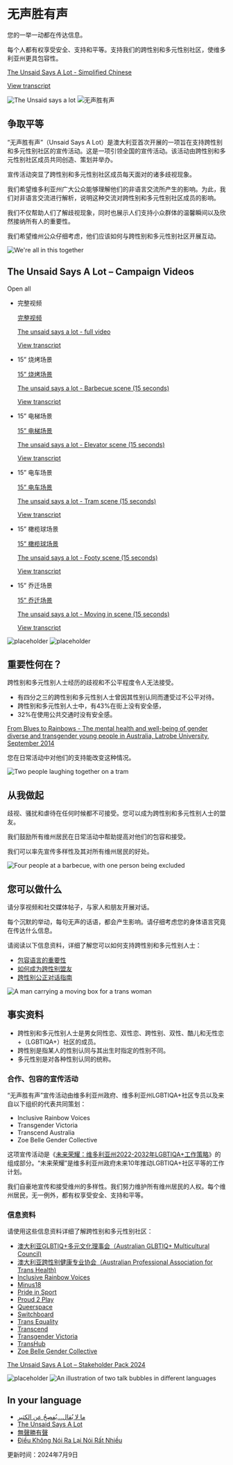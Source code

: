 # 无声胜有声

您的一举一动都在传达信息。

每个人都有权享受安全、支持和平等。支持我们的跨性别和多元性别社区，使维多利亚州更具包容性。

[The Unsaid Says A Lot - Simplified Chinese](https://www.youtube.com/embed/dEQRoSGlXBE?autoplay=0&start=0&rel=0)

[View transcript](/media/977946)

![The Unsaid says a lot](https://www.vic.gov.au/sites/default/files/2024-06/unsaid-the-unsaid-says-a-lot-lockup.png?w=400)
![无声胜有声](https://www.vic.gov.au/sites/default/files/2024-06/Unsaid-banner02.jpg?w=1984)

## 争取平等

“无声胜有声”（Unsaid Says A Lot）是澳大利亚首次开展的一项旨在支持跨性别和多元性别社区的宣传活动。这是一项引领全国的宣传活动。该活动由跨性别和多元性别社区成员共同创造、策划并举办。

宣传活动突显了跨性别和多元性别社区成员每天面对的诸多歧视现象。

我们希望维多利亚州广大公众能够理解他们的非语言交流所产生的影响。为此，我们对非语言交流进行解析，说明这种交流对跨性别和多元性别社区成员的影响。

我们不仅帮助人们了解歧视现象，同时也展示人们支持小众群体的温馨瞬间以及欣然接纳所有人的重要性。

我们希望维州公众仔细考虑，他们应该如何与跨性别和多元性别社区开展互动。

![We're all in this together](https://www.vic.gov.au/sites/default/files/2024-06/unsaid-were-all-in-this-together.png)

## The Unsaid Says A Lot – Campaign Videos

Open all

-   完整视频
    
    [完整视频](https://youtu.be/dEQRoSGlXBE)
    
    [The unsaid says a lot - full video](https://www.youtube.com/embed/aoh690u9IgQ?autoplay=0&start=0&rel=0)
    
    [View transcript](/media/977573)
    
-   15” 烧烤场景
    
    [15” 烧烤场景](https://youtu.be/DyYa-oM9-fU)
    
    [The unsaid says a lot - Barbecue scene (15 seconds)](https://www.youtube.com/embed/DyYa-oM9-fU?autoplay=0&start=0&rel=0)
    
    [View transcript](/media/977574)
    
-   15” 电梯场景
    
    [15” 电梯场景](https://youtu.be/Al5wW8I8In0)
    
    [The unsaid says a lot - Elevator scene (15 seconds)](https://www.youtube.com/embed/Al5wW8I8In0?autoplay=0&start=0&rel=0)
    
    [View transcript](/media/977575)
    
-   15” 电车场景
    
    [15” 电车场景](https://youtu.be/EmLHg793pH4)
    
    [The unsaid says a lot - Tram scene (15 seconds)](https://www.youtube.com/embed/EmLHg793pH4?autoplay=0&start=0&rel=0)
    
    [View transcript](/media/977576)
    
-   15” 橄榄球场景
    
    [15” 橄榄球场景](https://youtu.be/mjfFIBlRwMQ)
    
    [The unsaid says a lot - Footy scene (15 seconds)](https://www.youtube.com/embed/mjfFIBlRwMQ?autoplay=0&start=0&rel=0)
    
    [View transcript](/media/977577)
    
-   15” 乔迁场景
    
    [15” 乔迁场景](https://youtu.be/zLOJEnZI8uY)
    
    [The unsaid says a lot - Moving in scene (15 seconds)](https://www.youtube.com/embed/zLOJEnZI8uY?autoplay=0&start=0&rel=0)
    
    [View transcript](/media/977580)

![placeholder](https://www.vic.gov.au/sites/default/files/2024-06/unsaid-pink-hline-drawn.png)
![placeholder](https://www.vic.gov.au/sites/default/files/2024-06/unsaid-still-lift.jpg)

## 重要性何在？

跨性别和多元性别人士经历的歧视和不公平程度令人无法接受。

-   有四分之三的跨性别和多元性别人士曾因其性别认同而遭受过不公平对待。
-   跨性别和多元性别人士中，有43%在街上没有安全感，
-   32%在使用公共交通时没有安全感。

[From Blues to Rainbows - The mental health and well-being of gender diverse and transgender young people in Australia, Latrobe University, September 2014](https://www.vic.gov.au/sites/default/files/2024-06/From-Blues-to-Rainbow-ARCSHS-September-2014.pdf)

您在日常活动中对他们的支持能改变这种情况。

![Two people laughing together on a tram](https://www.vic.gov.au/sites/default/files/2024-06/unsaid-still-tram.jpg)

## 从我做起

歧视、骚扰和虐待在任何时候都不可接受。您可以成为跨性别和多元性别人士的盟友。

我们鼓励所有维州居民在日常活动中帮助提高对他们的包容和接受。

我们可以率先宣传多样性及其对所有维州居民的好处。

![Four people at a barbecue, with one person being excluded](https://www.vic.gov.au/sites/default/files/2024-06/unsaid-still-bbq.jpg)

## 您可以做什么

请分享视频和社交媒体帖子，与家人和朋友开展对话。

每个沉默的举动，每句无声的话语，都会产生影响。请仔细考虑您的身体语言究竟在传达什么信息。

请阅读以下信息资料，详细了解您可以如何支持跨性别和多元性别人士：

-   [包容语言的重要性](https://www.vic.gov.au/inclusive-language-guide)
-   [如何成为跨性别盟友](https://www.minus18.org.au/articles/how-to-be-a-trans-ally)
-   [跨性别公正对话指南](https://transjustice.org.au/resources/)

![A man carrying a moving box for a trans woman](https://www.vic.gov.au/sites/default/files/2024-06/unsaid-still-helping_0.jpg)

## 事实资料

-   跨性别和多元性别人士是男女同性恋、双性恋、跨性别、双性、酷儿和无性恋+（LGBTIQA+）社区的成员。
-   跨性别是指某人的性别认同与其出生时指定的性别不同。
-   多元性别是对各种性别认同的统称。

### 合作、包容的宣传活动

“无声胜有声”宣传活动由维多利亚州政府、维多利亚州LGBTIQA+社区专员以及来自以下组织的代表共同策划：

-   Inclusive Rainbow Voices
-   Transgender Victoria
-   Transcend Australia
-   Zoe Belle Gender Collective

这项宣传活动是《[未来荣耀：维多利亚州2022-2032年LGBTIQA+工作策略](https://www.vic.gov.au/victorian-lgbtiqa-strategy)》的组成部分。“未来荣耀”是维多利亚州政府未来10年推动LGBTIQA+社区平等的工作计划。

我们自豪地宣传和接受维州的多样性。我们努力维护所有维州居民的人权。每个维州居民，无一例外，都有权享受安全、支持和平等。

### 信息资料

请使用这些信息资料详细了解跨性别和多元性别社区：

-   [澳大利亚GLBTIQ+多元文化理事会（Australian GLBTIQ+ Multicultural Council)](https://www.agmc.org.au/)
-   [澳大利亚跨性别健康专业协会（Australian Professional Association for Trans Health)](https://auspath.org.au/)
-   [Inclusive Rainbow Voices](https://irv.org.au/)
-   [Minus18](https://www.minus18.org.au/)
-   [Pride in Sport](https://www.prideinsport.com.au/)
-   [Proud 2 Play](https://www.proud2play.org.au/)
-   [Queerspace](https://www.queerspace.org.au/)
-   [Switchboard](https://www.switchboard.org.au/)
-   [Trans Equality](https://www.transequality.org.au/)
-   [Transcend](https://transcend.org.au/)
-   [Transgender Victoria](https://www.tgv.org.au/)
-   [TransHub](https://www.transhub.org.au/)
-   [Zoe Belle Gender Collective](https://zbgc.org.au/)

[The Unsaid Says A Lot – Stakeholder Pack 2024](https://www.vic.gov.au/sites/default/files/2024-06/230273_The_Unsaid_Stakeholder_Pack_2024.pdf)

![placeholder](https://www.vic.gov.au/sites/default/files/2024-06/unsaid-blue-h-line-drawn-down.png)
![An illustration of two talk bubbles in different languages](https://www.vic.gov.au/sites/default/files/2024-06/unsaid-icon-in-your-language.png)

## In your language

-   [ما لا يُقال...يُفصِحُ عن الكثير](https://www.vic.gov.au/theunsaid-arabic "ما لا يُقال...يُفصِحُ عن الكثير")
-   [The Unsaid Says A Lot](https://www.vic.gov.au/theunsaid "The Unsaid Says A Lot")
-   [無聲勝有聲](https://www.vic.gov.au/theunsaid-traditional-chinese "無聲勝有聲")
-   [Điều Không Nói Ra Lại Nói Rất Nhiều](https://www.vic.gov.au/theunsaid-vietnamese "Điều Không Nói Ra Lại Nói Rất Nhiều") 

更新时间：2024年7月9日